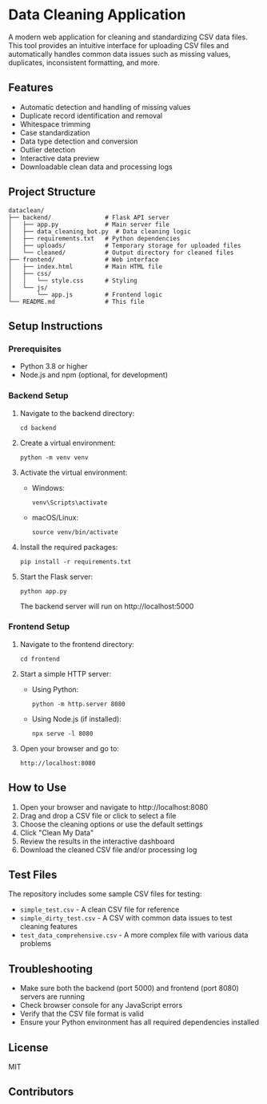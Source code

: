 # Data Cleaning Application

A modern web application for cleaning and standardizing CSV data files. This tool provides an intuitive interface for uploading CSV files and automatically handles common data issues such as missing values, duplicates, inconsistent formatting, and more.

## Features

- Automatic detection and handling of missing values
- Duplicate record identification and removal
- Whitespace trimming
- Case standardization
- Data type detection and conversion
- Outlier detection
- Interactive data preview
- Downloadable clean data and processing logs

## Project Structure

```
dataclean/
├── backend/               # Flask API server
│   ├── app.py             # Main server file
│   ├── data_cleaning_bot.py  # Data cleaning logic
│   ├── requirements.txt   # Python dependencies
│   ├── uploads/           # Temporary storage for uploaded files
│   └── cleaned/           # Output directory for cleaned files
├── frontend/              # Web interface
│   ├── index.html         # Main HTML file
│   ├── css/
│   │   └── style.css      # Styling
│   └── js/
│       └── app.js         # Frontend logic
└── README.md              # This file
```

## Setup Instructions

### Prerequisites

- Python 3.8 or higher
- Node.js and npm (optional, for development)

### Backend Setup

1. Navigate to the backend directory:
   ```
   cd backend
   ```

2. Create a virtual environment:
   ```
   python -m venv venv
   ```

3. Activate the virtual environment:
   - Windows:
     ```
     venv\Scripts\activate
     ```
   - macOS/Linux:
     ```
     source venv/bin/activate
     ```

4. Install the required packages:
   ```
   pip install -r requirements.txt
   ```

5. Start the Flask server:
   ```
   python app.py
   ```
   The backend server will run on http://localhost:5000

### Frontend Setup

1. Navigate to the frontend directory:
   ```
   cd frontend
   ```

2. Start a simple HTTP server:
   - Using Python:
     ```
     python -m http.server 8080
     ```
   - Using Node.js (if installed):
     ```
     npx serve -l 8080
     ```

3. Open your browser and go to:
   ```
   http://localhost:8080
   ```

## How to Use

1. Open your browser and navigate to http://localhost:8080
2. Drag and drop a CSV file or click to select a file
3. Choose the cleaning options or use the default settings
4. Click "Clean My Data"
5. Review the results in the interactive dashboard
6. Download the cleaned CSV file and/or processing log

## Test Files

The repository includes some sample CSV files for testing:

- `simple_test.csv` - A clean CSV file for reference
- `simple_dirty_test.csv` - A CSV with common data issues to test cleaning features
- `test_data_comprehensive.csv` - A more complex file with various data problems

## Troubleshooting

- Make sure both the backend (port 5000) and frontend (port 8080) servers are running
- Check browser console for any JavaScript errors
- Verify that the CSV file format is valid
- Ensure your Python environment has all required dependencies installed

## License

MIT

## Contributors


